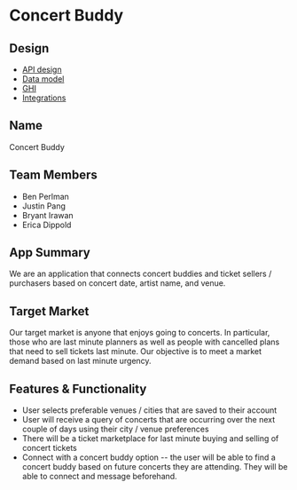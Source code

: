 # Concert Buddy

## Design
* [API design](docs/apis.md)
* [Data model](docs/data-model.md)
* [GHI](docs/ghi.md)
* [Integrations](docs/integrations.md)

## Name
Concert Buddy

## Team Members
* Ben Perlman
* Justin Pang
* Bryant Irawan
* Erica Dippold

## App Summary
We are an application that connects concert buddies and ticket sellers / purchasers based on concert date, artist name, and venue.

## Target Market
Our target market is anyone that enjoys going to concerts. In particular, those who are last minute planners as well as people with cancelled plans that need to sell tickets last minute. Our objective is to meet a market demand based on last minute urgency.

## Features & Functionality
* User selects preferable venues / cities that are saved to their account
* User will receive a query of concerts that are occurring over the next couple of days using their city / venue preferences
* There will be a ticket marketplace for last minute buying and selling of concert tickets
* Connect with a concert buddy option -- the user will be able to find a concert buddy based on future concerts they are attending. They will be able to connect and message beforehand.
